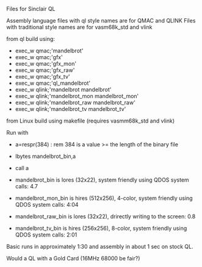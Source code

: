 Files for Sinclair QL

Assembly language files with ql style names are for QMAC and QLINK
Files with traditional style names are for vasm68k_std and vlink

from ql build using:
- exec_w qmac;'mandelbrot'
- exec_w qmac;'gfx'
- exec_w qmac;'gfx_mon'
- exec_w qmac;'gfx_raw'
- exec_w qmac;'gfx_tv'
- exec_w qmac;'ql_mandelbrot'
- exec_w qlink;'mandelbrot mandelbrot'
- exec_w qlink;'mandelbrot_mon mandelbrot_mon'
- exec_w qlink;'mandelbrot_raw mandelbrot_raw'
- exec_w qlink;'mandelbrot_tv mandelbrot_tv'

from Linux build using makefile (requires vasmm68k_std and vlink)

Run with
- a=respr(384) : rem 384 is a value >= the length of the binary file
- lbytes mandelbrot_bin,a
- call a

- mandelbrot_bin is lores (32x22), system friendly using QDOS system calls: 4.7
- mandelbrot_mon_bin is hires (512x256), 4-color, system friendly
  using QDOS system calls: 4:04
- mandelbrot_raw_bin is lores (32x22), drirectly writing to the screen: 0.8
- mandelbrot_tv_bin is hires (256x256), 8-color, system friendly using
  QDOS system calls: 2:01

Basic runs in approximately 1:30 and assembly in about 1 sec on stock QL.

Would a QL with a Gold Card (16MHz 68000 be fair?)
